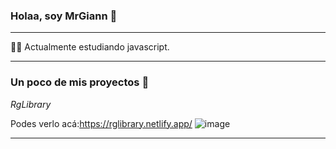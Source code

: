 ### Holaa, soy MrGiann 👋

---
 
 👩‍💻 Actualmente estudiando javascript.

---

### Un poco de mis proyectos :loudspeaker: 



*RgLibrary*

Podes verlo acá:https://rglibrary.netlify.app/
![image](https://user-images.githubusercontent.com/82038942/190834745-2245c8b5-133b-4682-9ab9-cf03f7fa96b7.png)

---
